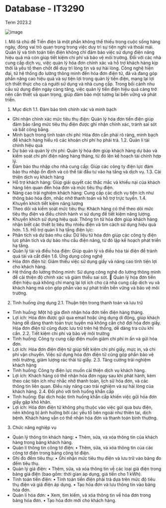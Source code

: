 # Database - IT3290
Term 2023.2

![image](https://github.com/user-attachments/assets/4b48c52b-61e7-4f88-914f-7e9f0ce63a7e)

I. Mô tả chủ đề
Tiền điện là một phần không thể thiếu trong cuộc sống hàng ngày, đóng vai trò quan trọng trong việc duy trì sự tiện nghi và thoải mái. Quản lý và tính toán tiền điện không chỉ đảm bảo việc sử dụng điện năng hiệu quả mà còn giúp tiết kiệm chi phí và bảo vệ môi trường. Đối với các nhà cung cấp dịch vụ, việc quản lý hóa đơn chính xác và hỗ trợ khách hàng kịp thời là yếu tố then chốt để duy trì lòng tin và sự hài lòng. Công nghệ hiện đại, từ hệ thống đo lường thông minh đến hóa đơn điện tử, đã và đang góp phần nâng cao hiệu quả và sự tiện lợi trong quản lý tiền điện, mang lại lợi ích thiết thực cho cả người sử dụng và nhà cung cấp. Trong bối cảnh nhu cầu sử dụng điện ngày càng tăng, việc quản lý tiền điện hiệu quả càng trở nên cần thiết và quan trọng, giúp đảm bảo một tương lai bền vững và phát triển.

1. Mục đích
1.1. Đảm bảo tính chính xác và minh bạch
- Ghi nhận chính xác mức tiêu thụ điện: Quản lý hóa đơn tiền điện giúp đảm bảo rằng mức tiêu thụ điện được ghi nhận chính xác, tránh sai sót và bất công bằng.
- Minh bạch trong tính toán chi phí: Hóa đơn cần phải rõ ràng, minh bạch để khách hàng hiểu rõ các khoản chi phí họ phải trả.
1.2. Quản lí tài chính hiệu quả
- Dự báo và quản lý chi phí: Quản lý hóa đơn giúp khách hàng dự báo và kiểm soát chi phí điện năng hàng tháng, từ đó lên kế hoạch tài chính hợp lý.
- Đảm bảo thu nhập cho nhà cung cấp: Giúp các công ty điện lực đảm bảo thu nhập ổn định và có thể tái đầu tư vào hạ tầng và dịch vụ.
1.3. Cải thiện dịch vụ khách hàng
- Hỗ trợ khách hàng: Giúp giải quyết các thắc mắc và khiếu nại của khách hàng liên quan đến hóa đơn và mức tiêu thụ điện.
- Nâng cao trải nghiệm khách hàng: Cung cấp các dịch vụ tiện ích như thông báo hóa đơn, nhắc nhở thanh toán và hỗ trợ trực tuyến.
1.4. Khuyến khích tiết kiệm năng lượng
- Theo dõi và kiểm soát mức tiêu thụ: Khách hàng có thể theo dõi mức tiêu thụ điện và điều chỉnh hành vi sử dụng để tiết kiệm năng lượng.
- Khuyến khích sử dụng hiệu quả: Thông tin từ hóa đơn giúp khách hàng nhận biết các thiết bị tiêu thụ nhiều điện và tìm cách sử dụng hiệu quả hơn.
1.5. Hỗ trợ quản lí hạ tầng điện lực:
- Phân tích và dự báo nhu cầu: Dữ liệu từ hóa đơn giúp các công ty điện lực phân tích và dự báo nhu cầu điện năng, từ đó lập kế hoạch phát triển hạ tầng.
- Quản lý tải và điều hòa điện: Giúp quản lý và điều hòa tải điện để tránh quá tải và cắt điện
1.6. Ứng dụng công nghệ
- Hóa đơn điện tử: Giảm thiểu việc sử dụng giấy và nâng cao tính tiện lợi cho khách hàng.
- Hệ thống đo lường thông minh: Sử dụng công nghệ đo lường thông minh để cải thiện độ chính xác và giảm thiểu sai sót.
 Quản lý hóa đơn tiền điện hiệu quả không chỉ mang lại lợi ích cho cả nhà cung cấp dịch vụ và khách hàng mà còn góp phần vào sự phát triển bền vững và bảo vệ môi trường.

2. Tình huống ứng dụng
2.1. Thuận tiện trong thanh toán và lưu trữ
- Tình huống: Một hộ gia đình nhận hóa đơn tiền điện hàng tháng.
- Lợi ích: Hóa đơn được gửi qua email hoặc ứng dụng di động, giúp khách hàng dễ dàng thanh toán trực tuyến mà không cần chờ đợi hóa đơn giấy. Hóa đơn điện tử cũng được lưu trữ trên hệ thống, dễ dàng tra cứu khi cần.
2.2. Tiết kiệm chi phí và bảo vệ môi trường
- Tình huống: Công ty cung cấp điện muốn giảm chi phí in ấn và gửi hóa đơn.
- Lợi ích: Hóa đơn điện điện tử giúp tiết kiệm chi phí giấy, mực in, và chi phí vận chuyển.  Việc sử dụng hóa đơn điện tử cũng góp phần bảo vệ môi trường, giảm lượng rác thải từ giấy.
2.3. Tăng cường trải nghiệm khách hàng
- Tình huống: Công ty điện lực muốn cải thiện dịch vụ khách hàng.
- Lợi ích: Khách hàng có thể nhận hóa đơn ngay sau khi phát hành, kèm theo các tiện ích như nhắc nhở thanh toán, lịch sử hóa đơn, và các thông tin liên quan. Điều này nâng cao trải nghiệm và sự hài lòng của khách hàng.
2.4. Đối phó với tình huống khẩn cấp
- Tình huống: Đại dịch hoặc tình huống khẩn cấp khiến việc gửi hóa đơn giấy gặp khó khăn.
- Lợi ích: Hóa đơn điện tử không phụ thuộc vào việc gửi qua bưu điện, nên không bị ảnh hưởng bởi các yếu tố bên ngoài như thiên tai, dịch bệnh. Khách hàng vẫn có thể nhận hóa đơn và thanh toán bình thường.

3. Chức năng nghiệp vụ
- Quản lý thông tin khách hàng:
•	Thêm, sửa, và xóa thông tin của khách hàng trong bảng khách hàng.
- Quản lí thông tin công tơ điện:
•	Thêm, sửa, và xóa thông tin của các công tơ điện trong bảng công tơ điện.
- Ghi đo đếm tiêu thụ:
•	Ghi nhận mức tiêu thụ điện và lưu trữ vào bảng đo đếm tiêu thụ.
- Quản lý giá điện:
•	Thêm, sửa, và xóa thông tin về các loại giá điện trong bảng giá điện (bao gồm: thời gian áp dụng, giá tiền cho 1 kWh).
- Tính toán tiền điện:
•	Tính toán tiền điện phải trả dựa trên mức độ tiêu thụ điện và giá điện áp dụng.
•	Tạo hóa đơn và lưu thông tin vào bảng hóa đơn.
- Quản lí hóa đơn:
•	Xem, tìm kiếm, và xóa thông tin về hóa đơn trong bảng hóa đơn.
•	Tạo hóa đơn mới cho khách hàng.
 



